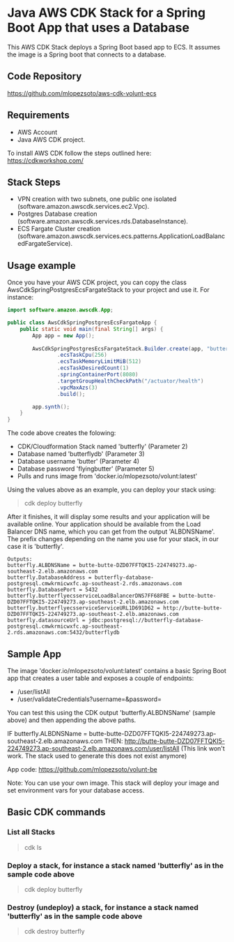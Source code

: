 # Java AWS CDK Stack for a Spring Boot App that uses a Database
This AWS CDK Stack deploys a Spring Boot based app to ECS. It assumes the image is a Spring boot that connects to a database.

## Code Repository
https://github.com/mlopezsoto/aws-cdk-volunt-ecs

## Requirements
- AWS Account
- Java AWS CDK project.

To install AWS CDK follow the steps outlined here: https://cdkworkshop.com/


## Stack Steps
* VPN creation with two subnets, one public one isolated (software.amazon.awscdk.services.ec2.Vpc).
* Postgres Database creation (software.amazon.awscdk.services.rds.DatabaseInstance).
* ECS Fargate Cluster creation (software.amazon.awscdk.services.ecs.patterns.ApplicationLoadBalancedFargateService).


## Usage example
Once you have your AWS CDK project, you can copy the class AwsCdkSpringPostgresEcsFargateStack to your project and use it. For instance:

```java
import software.amazon.awscdk.App;

public class AwsCdkSpringPostgresEcsFargateApp {
    public static void main(final String[] args) {
        App app = new App();
        
        AwsCdkSpringPostgresEcsFargateStack.Builder.create(app, "butterfly", "butterflydb", "butter", "flyingbutter", "'docker.io/mlopezsoto/volunt:latest'")
                .ecsTaskCpu(256)
                .ecsTaskMemoryLimitMiB(512)
                .ecsTaskDesiredCount(1)
                .springContainerPort(8080)
                .targetGroupHealthCheckPath("/actuator/health")
                .vpcMaxAzs(3)
                .build();

        app.synth();
    }
}
```

The code above creates the folowing:
- CDK/Cloudformation Stack named 'butterfly' (Parameter 2)
- Database named 'butterflydb' (Parameter 3)
- Database username 'butter' (Parameter 4)
- Database password 'flyingbutter' (Parameter 5)
- Pulls and runs image from 'docker.io/mlopezsoto/volunt:latest'

Using the values above as an example, you can deploy your stack using:
> cdk deploy butterfly

After it finishes, it will display some results and your application will be available online. Your application should be 
available from the Load Balancer DNS name, which you can get from the output 'ALBDNSName'. The prefix changes depending on the
name you use for your stack, in our case it is 'butterfly'.

```
Outputs:
butterfly.ALBDNSName = butte-butte-DZD07FFTQKI5-224749273.ap-southeast-2.elb.amazonaws.com
butterfly.DatabaseAddress = butterfly-database-postgresql.cmwkrmicwxfc.ap-southeast-2.rds.amazonaws.com
butterfly.DatabasePort = 5432
butterfly.butterflyecsserviceLoadBalancerDNS7FF68FBE = butte-butte-DZD07FFTQKI5-224749273.ap-southeast-2.elb.amazonaws.com
butterfly.butterflyecsserviceServiceURL1D691D62 = http://butte-butte-DZD07FFTQKI5-224749273.ap-southeast-2.elb.amazonaws.com
butterfly.datasourceUrl = jdbc:postgresql://butterfly-database-postgresql.cmwkrmicwxfc.ap-southeast-2.rds.amazonaws.com:5432/butterflydb
```

## Sample App
The image 'docker.io/mlopezsoto/volunt:latest' contains a basic Spring Boot app that creates a user table
and exposes a couple of endpoints:

- /user/listAll
- /user/validateCredentials?username=<username>&password=<password>

You can test this using the CDK output 'butterfly.ALBDNSName' (sample above) and then appending the above paths.

IF butterfly.ALBDNSName = butte-butte-DZD07FFTQKI5-224749273.ap-southeast-2.elb.amazonaws.com
THEN: http://butte-butte-DZD07FFTQKI5-224749273.ap-southeast-2.elb.amazonaws.com/user/listAll (This link won't work. The stack used to generate this does not exist anymore)

App code: https://github.com/mlopezsoto/volunt-be

Note: You can use your own image. This stack will deploy your image and set environment vars for your database access.

## Basic CDK commands
### List all Stacks
> cdk ls
### Deploy a stack, for instance a stack named 'butterfly' as in the sample code above
> cdk deploy butterfly
### Destroy (undeploy) a stack, for instance a stack named 'butterfly' as in the sample code above
> cdk destroy butterfly
